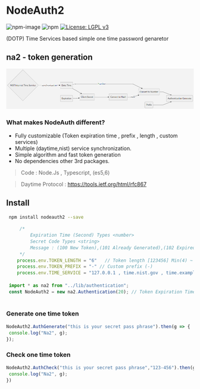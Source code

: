 # NodeAuth2
![npm-image]
![npm](https://img.shields.io/npm/dt/mira-db)
[![License: LGPL v3](https://img.shields.io/badge/License-LGPL%20v3-blue.svg)](https://www.gnu.org/licenses/lgpl-3.0)

 (DOTP) Time Services based simple one time password genaretor 
 
 ## na2 - token generation
![nodeAuth2](https://github.com/Nodeclient/NodeAuth2/raw/master/docs/images/flow.png)


### What makes NodeAuth different?
* Fully customizable (Token expiration time , prefix , length , custom services)
* Multiple (daytime,nist) service synchronization.
* Simple algorithm and fast token generation 
* No dependencies other 3rd packages.

 > Code             : Node.Js , Typescript, (es5,6)

 > Daytime Protocol : https://tools.ietf.org/html/rfc867
 
 
## Install 
```bash
 npm install nodeauth2 --save
```
```js
     /* 
         Expiration Time (Second) Types <number>
         Secret Code Types <string> 
         Message : (100 New Token),(101 Already Generated),(102 Expired)
     */
    process.env.TOKEN_LENGTH = "6"   // Token length [123456] Min(4) ~ Max(32)
    process.env.TOKEN_PREFIX = "-" // Custom prefix (-)
    process.env.TIME_SERVICE = "127.0.0.1 , time.nist.gov , time.example.com" // Daytime services
    
 import * as na2 from "../lib/authentication";
 const NodeAuth2 = new na2.Authentication(20); // Token Expiration Time 20 sec
 
```
### Generate one time token
```js
NodeAuth2.AuthGenerate("this is your secret pass phrase").then(g => {
 console.log("Na2", g);
}); 
```

### Check one time token 
```js
NodeAuth2.AuthCheck("this is your secret pass phrase","123-456").then(g=>{
 console.log("Na2", g);
}) 
``` 


   [npm-image]: https://img.shields.io/npm/v/mira-db.svg?style=flat 
   [npm-url]: https://npmjs.org/package/mira-db  
